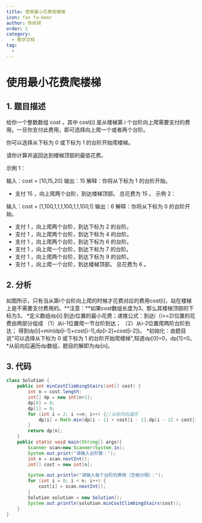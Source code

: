 ```yaml
---
title: 使用最小花费爬楼梯
icon: fas fa-beer
author: 陈昕妍
order: 1
category:
  - 教学文档
tag:
  - 
---
```


# 使用最小花费爬楼梯
## 1. 题目描述

给你一个整数数组 cost ，其中 cost[i] 是从楼梯第 i 个台阶向上爬需要支付的费用。一旦你支付此费用，即可选择向上爬一个或者两个台阶。

你可以选择从下标为 0 或下标为 1 的台阶开始爬楼梯。

请你计算并返回达到楼梯顶部的最低花费。

 

示例 1：

输入：cost = [10,15,20]
输出：15
解释：你将从下标为 1 的台阶开始。
- 支付 15 ，向上爬两个台阶，到达楼梯顶部。
总花费为 15 。
示例 2：

输入：cost = [1,100,1,1,1,100,1,1,100,1]
输出：6
解释：你将从下标为 0 的台阶开始。
- 支付 1 ，向上爬两个台阶，到达下标为 2 的台阶。
- 支付 1 ，向上爬两个台阶，到达下标为 4 的台阶。
- 支付 1 ，向上爬两个台阶，到达下标为 6 的台阶。
- 支付 1 ，向上爬一个台阶，到达下标为 7 的台阶。
- 支付 1 ，向上爬两个台阶，到达下标为 9 的台阶。
- 支付 1 ，向上爬一个台阶，到达楼梯顶部。
总花费为 6 。

## 2. 分析

如图所示，只有当从第i个台阶向上爬的时候才花费对应的费用cost[i]，站在楼梯上是不需要支付费用的。**注意：**如果cost数组长度为3，那么其楼梯顶部的下标为3。
*定义数组dp[i]:到达i位置的最小花费；递推公式：到达i（i>=2)位置的花费由两部分组成
（1）从i-1位置爬一节台阶到达；
（2）从i-2位置爬两阶台阶到达；
得到dp[i]=min(dp[i-1]+cost[i-1],dp[i-2]+cost[i-2])。
*初始化：由题目说"可以选择从下标为 0 或下标为 1 的台阶开始爬楼梯",知道dp[0]=0，dp[1]=0。
*从前向后遍历dp数组，题目的解即为dp[n]。
## 3. 代码

```Java
class Solution {
    public int minCostClimbingStairs(int[] cost) {
        int n = cost.length;
        int[] dp = new int[n+1];
        dp[0] = 0;
        dp[1] = 0;
        for (int i = 2; i <=n; i++) {//从前向后遍历
            dp[i] = Math.min(dp[i - 1] + cost[i - 1],dp[i - 2] + cost[i - 2]);//递推公式
        }
        return dp[n];
    }
    public static void main(String[] args){
        Scanner scan=new Scanner(System.in);
        System.out.print("请输入台阶数：");
        int n = scan.nextInt();
        int[] cost = new int[n];

        System.out.println("请输入每个台阶的费用（空格分隔）：");
        for (int i = 0; i < n; i++) {
            cost[i] = scan.nextInt();
        }
        Solution solution = new Solution();
        System.out.println(solution.minCostClimbingStairs(cost));
    }
}    


```